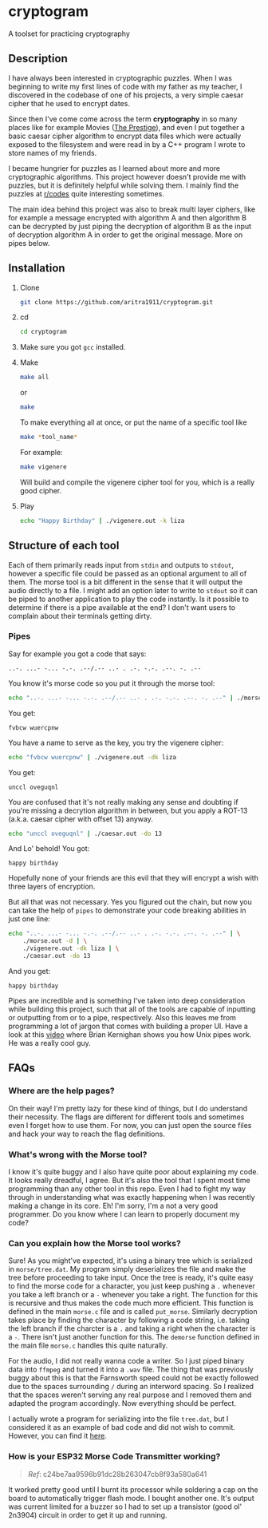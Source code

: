 # cryptogram
A toolset for practicing cryptography

## Description
I have always been interested in cryptographic puzzles. When I was beginning to
write my first lines of code with my father as my teacher, I discovered in the
codebase of one of his projects, a very simple caesar cipher that he used to
encrypt dates.

Since then I've come come across the term __cryptography__ in so many places like
for example Movies ([The Prestige](https://www.imdb.com/title/tt0482571/)), and
even I put together a basic caesar cipher algorithm to encrypt data files which
were actually exposed to the filesystem and were read in by a C++ program I wrote
to store names of my friends.

I became hungrier for puzzles as I learned about more and more cryptographic
algorithms. This project however doesn't provide me with puzzles, but it is
definitely helpful while solving them. I mainly find the puzzles at
[r/codes](https://old.reddit.com/r/codes/) quite interesting sometimes.

The main idea behind this project was also to break multi layer ciphers, like
for example a message encrypted with algorithm A and then algorithm B can be
decrypted by just piping the decryption of algorithm B as the input of
decryption algorithm A in order to get the original message. More on pipes
below.

## Installation
1. Clone
   ```sh
   git clone https://github.com/aritra1911/cryptogram.git
   ```

2. cd
   ```sh
   cd cryptogram
   ```

3. Make sure you got `gcc` installed.

4. Make
   ```sh
   make all
   ```
   or
   ```sh
   make
   ```
   To make everything all at once, or put the name of a specific tool like
   ```sh
   make *tool_name*
   ```
   For example:
   ```sh
   make vigenere
   ```
   Will build and compile the vigenere cipher tool for you, which is a really
   good cipher.

5. Play
   ```sh
   echo "Happy Birthday" | ./vigenere.out -k liza
   ```

## Structure of each tool
Each of them primarily reads input from `stdin` and outputs to `stdout`, however
a specific file could be passed as an optional argument to all of them. The
morse tool is a bit different in the sense that it will output the audio directly
to a file. I might add an option later to write to `stdout` so it can be piped to
another application to play the code instantly. Is it possible to determine if
there is a pipe available at the end? I don't want users to complain about their
terminals getting dirty.

### Pipes
Say for example you got a code that says:
```
..-. ...- -... -.-. .--/.-- ..- . .-. -.-. .--. -. .--
```
You know it's morse code so you put it through the morse tool:
```sh
echo "..-. ...- -... -.-. .--/.-- ..- . .-. -.-. .--. -. .--" | ./morse.out -d
```
You get:
```
fvbcw wuercpnw
```
You have a name to serve as the key, you try the vigenere cipher:
```sh
echo "fvbcw wuercpnw" | ./vigenere.out -dk liza
```
You get:
```
unccl oveguqnl
```
You are confused that it's not really making any sense and doubting if you're
missing a decrytion algorithm in between, but you apply a ROT-13 (a.k.a. caesar
cipher with offset 13) anyway.
```sh
echo "unccl oveguqnl" | ./caesar.out -do 13
```
And Lo' behold! You got:
```
happy birthday
```
Hopefully none of your friends are this evil that they will encrypt a wish with
three layers of encryption.

But all that was not necessary. Yes you figured out the chain, but now you can
take the help of `pipes` to demonstrate your code breaking abilities in just one
line:
```sh
echo "..-. ...- -... -.-. .--/.-- ..- . .-. -.-. .--. -. .--" | \
    ./morse.out -d | \
    ./vigenere.out -dk liza | \
    ./caesar.out -do 13
```
And you get:
```
happy birthday
```

Pipes are incredible and is something I've taken into deep consideration while
building this project, such that all of the tools are capable of inputting or
outputting from or to a pipe, respectively. Also this leaves me from programming
a lot of jargon that comes with building a proper UI. Have a look at this
[video](https://youtu.be/tc4ROCJYbm0?t=249) where Brian Kernighan shows you how
Unix pipes work. He was a really cool guy.

## FAQs
### Where are the help pages?
On their way! I'm pretty lazy for these kind of things, but I do understand
their necessity. The flags are different for different tools and sometimes even
I forget how to use them. For now, you can just open the source files and hack
your way to reach the flag definitions.

### What's wrong with the Morse tool?
I know it's quite buggy and I also have quite poor about explaining my code. It
looks really dreadful, I agree. But it's also the tool that I spent most time
programming than any other tool in this repo. Even I had to fight my way through
in understanding what was exactly happening when I was recently making a change
in its core. Eh! I'm sorry, I'm a not a very good programmer. Do you know where I
can learn to properly document my code?

### Can you explain how the Morse tool works?
Sure! As you might've expected, it's using a binary tree which is serialized in
`morse/tree.dat`. My program simply deserializes the file and make the tree
before proceeding to take input. Once the tree is ready, it's quite easy to find
the morse code for a character, you just keep pushing a `.` whenever you take a
left branch or a `-` whenever you take a right. The function for this is
recursive and thus makes the code much more efficient. This function is defined
in the main `morse.c` file and is called `put_morse`. Similarly decryption takes
place by finding the character by following a code string, i.e. taking the left
branch if the charcter is a `.` and taking a right when the character is a `-`.
There isn't just another function for this. The `demorse` function defined in
the main file `morse.c` handles this quite naturally.

For the audio, I did not really wanna code a writer. So I just piped binary data
into `ffmpeg` and turned it into a `.wav` file. The thing that was previously
buggy about this is that the Farnsworth speed could not be exactly followed due
to the spaces surrounding `/` during an interword spacing. So I realized that
the spaces weren't serving any real purpose and I removed them and adapted the
program accordingly. Now everything should be perfect.

I actually wrote a program for serializing into the file `tree.dat`, but I
considered it as an example of bad code and did not wish to commit. However, you
can find it
[here](https://gist.github.com/aritra1911/4277a78294878329354eb51790ee75f8).

### How is your ESP32 Morse Code Transmitter working?
> *Ref*: c24be7aa9596b91dc28b263047cb8f93a580a641

It worked pretty good until I burnt its processor while soldering a cap on the
board to automatically trigger flash mode. I bought another one. It's output was
current limited for a buzzer so I had to set up a transistor (good ol' 2n3904)
circuit in order to get it up and running.
